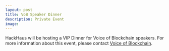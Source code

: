 ```yaml
---
layout: post
title: VoB Speaker Dinner
description: Private Event
image: 
---
```


HackHaus will be hosting a VIP Dinner for Voice of Blockchain speakers. For more information about this event, please contact [Voice of Blockchain](https://voiceofblockchain.com/).
